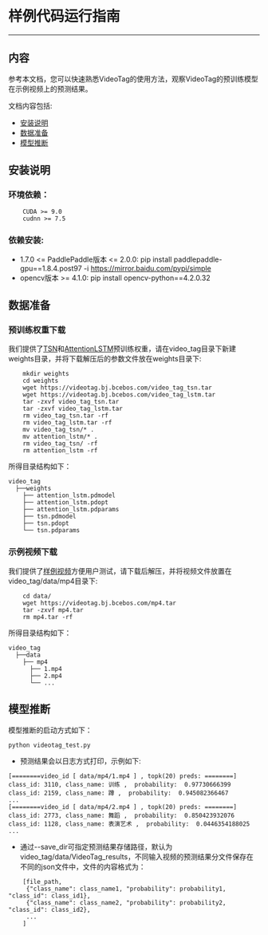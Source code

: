 # 样例代码运行指南

---
## 内容
参考本文档，您可以快速熟悉VideoTag的使用方法，观察VideoTag的预训练模型在示例视频上的预测结果。

文档内容包括:
- [安装说明](#安装说明)
- [数据准备](#数据准备)
- [模型推断](#模型推断)


## 安装说明

### 环境依赖：

```
    CUDA >= 9.0
    cudnn >= 7.5
```

### 依赖安装:

- 1.7.0 <= PaddlePaddle版本 <= 2.0.0: pip install paddlepaddle-gpu==1.8.4.post97 -i https://mirror.baidu.com/pypi/simple
- opencv版本 >= 4.1.0: pip install opencv-python==4.2.0.32

## 数据准备

### 预训练权重下载

我们提供了[TSN](https://videotag.bj.bcebos.com/video_tag_tsn.tar)和[AttentionLSTM](https://videotag.bj.bcebos.com/video_tag_lstm.tar)预训练权重，请在video\_tag目录下新建weights目录，并将下载解压后的参数文件放在weights目录下:

```
    mkdir weights
    cd weights
    wget https://videotag.bj.bcebos.com/video_tag_tsn.tar
    wget https://videotag.bj.bcebos.com/video_tag_lstm.tar
    tar -zxvf video_tag_tsn.tar
    tar -zxvf video_tag_lstm.tar
    rm video_tag_tsn.tar -rf
    rm video_tag_lstm.tar -rf
    mv video_tag_tsn/* .
    mv attention_lstm/* .
    rm video_tag_tsn/ -rf
    rm attention_lstm -rf
```

所得目录结构如下：

```
video_tag
  ├──weights
    ├── attention_lstm.pdmodel
    ├── attention_lstm.pdopt  
    ├── attention_lstm.pdparams
    ├── tsn.pdmodel
    ├── tsn.pdopt
    └── tsn.pdparams
```

### 示例视频下载

我们提供了[样例视频](https://videotag.bj.bcebos.com/mp4.tar)方便用户测试，请下载后解压，并将视频文件放置在video\_tag/data/mp4目录下:

```
    cd data/
    wget https://videotag.bj.bcebos.com/mp4.tar
    tar -zxvf mp4.tar
    rm mp4.tar -rf
```

所得目录结构如下：

```
video_tag
  ├──data
    ├── mp4
      ├── 1.mp4
      ├── 2.mp4
      └── ...
```

## 模型推断

模型推断的启动方式如下：

    python videotag_test.py

- 预测结果会以日志方式打印，示例如下:
```
[========video_id [ data/mp4/1.mp4 ] , topk(20) preds: ========]
class_id: 3110, class_name: 训练 ,  probability:  0.97730666399
class_id: 2159, class_name: 蹲 ,  probability:  0.945082366467
...
[========video_id [ data/mp4/2.mp4 ] , topk(20) preds: ========]
class_id: 2773, class_name: 舞蹈 ,  probability:  0.850423932076
class_id: 1128, class_name: 表演艺术 ,  probability:  0.0446354188025
...
```

- 通过--save\_dir可指定预测结果存储路径，默认为video\_tag/data/VideoTag\_results，不同输入视频的预测结果分文件保存在不同的json文件中，文件的内容格式为：

```
    [file_path,
     {"class_name": class_name1, "probability": probability1, "class_id": class_id1},
     {"class_name": class_name2, "probability": probability2, "class_id": class_id2},
     ...
    ]
```
